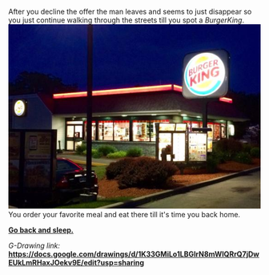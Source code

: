 After you decline the offer the man leaves and seems to just disappear so you just continue walking through the streets till you spot a *BurgerKing*.  
![](../images/burgerking.jpg)  
You order your favorite meal and eat there till it's time you back home.  

[**Go back and sleep.**](../home.md)  

*G-Drawing link:* **https://docs.google.com/drawings/d/1K33GMiLo1LBGIrN8mWIQRrQ7jDwEUkLmRHaxJOekv9E/edit?usp=sharing**   